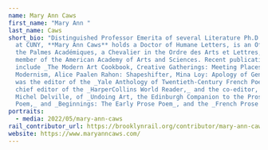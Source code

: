```yaml
---
name: Mary Ann Caws
first_name: "Mary Ann "
last_name: Caws
short_bio: "Distinguished Professor Emerita of several Literature Ph.D. programs
  at CUNY, **Mary Ann Caws** holds a Doctor of Humane Letters, is an Officer in
  the Palmes Académiques, a Chevalier in the Ordre des Arts et Lettres, and a
  member of the American Academy of Arts and Sciences. Recent publications
  include _The Modern Art Cookbook, Creative Gatherings: Meeting Places of
  Modernism, Alice Paalen Rahon: Shapeshifter, Mina Loy: Apology of Genius._ She
  was the editor of the _Yale Anthology of Twentieth-Century French Poetry_,
  chief editor of the _HarperCollins World Reader,_ and the co-editor, with
  Michel Delville, of _Undoing Art, the Edinburgh Companion to the Prose
  Poem,_ and _Beginnings: The Early Prose Poem_, and the _French Prose Poem_."
portraits:
  - media: 2022/05/mary-ann-caws
rail_contributor_url: https://brooklynrail.org/contributor/mary-ann-caws
website: https://www.maryanncaws.com/
---
```

